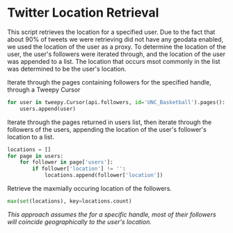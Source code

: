 # Twitter Location Retrieval

This script retrieves the location for a specified user.  Due to the fact that about 90% of tweets we were retrieving did not have any geodata enabled, we used the location of the user as a proxy.  To determine the location of the user, the user's followers were iterated through, and the location of the user was appended to a list.  The location that occurs msot commonly in the list was determined to be the user's location.

Iterate through the pages containing followers for the specified handle, through a Tweepy Cursor
```python
for user in tweepy.Cursor(api.followers, id='UNC_Basketball').pages():
    users.append(user)
```

Iterate through the pages returned in users list, then iterate through the followers of the users, appending the location of the user's follower's location to a list.
```python
locations = []
for page in users:
    for follower in page['users']:
        if follower['location'] != '':
            locations.append(follower['location'])
```

Retrieve the maxmially occuring location of the followers.
```python
max(set(locations), key=locations.count)
```


*This approach assumes the for a specific handle, most of their followers will coincide geographically to the user's location.*
